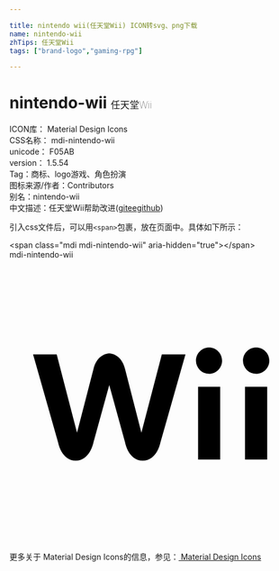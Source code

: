 ```yaml
---

title: nintendo wii(任天堂Wii) ICON转svg、png下载
name: nintendo-wii
zhTips: 任天堂Wii
tags: ["brand-logo","gaming-rpg"]

---
```


# nintendo-wii  <small style="font-size: 60%;font-weight: 100">任天堂Wii</small>


<div class="detail-page">
<p>
<span>
ICON库：
<span class="badge-secondary badge">Material Design Icons</span> 
</span>
<br/>
<span>
CSS名称：
<span class="badge-secondary badge">mdi-nintendo-wii</span> 
</span>
<br/>
<span>
unicode：
<span class="badge-secondary badge">F05AB</span> 
<copy-btn content='F05AB' btn-title=""></copy-btn>
<copy-btn :content='String.fromCodePoint(parseInt("F05AB", 16))' btn-title="复制U"></copy-btn>
</span>
<br/>
<span>
version：
<span class="badge-secondary badge">1.5.54</span> 
</span><br/><span>Tag：<span class="badge-light badge"><router-link to="/tags/brand-logo.html">商标、logo</router-link></span><span class="badge-light badge"><router-link to="/tags/gaming-rpg.html">游戏、角色扮演</router-link></span></span>
<br/>
<span>图标来源/作者：<span class="badge-light badge">Contributors</span></span> 
<br/>
<span>别名：<span class="badge-light badge">nintendo-wii</span></span><br/><span class="zh-detail">中文描述：<span class="badge-primary badge">任天堂Wii</span><span class="help-link"><span>帮助改进</span>(<a href="https://gitee.com/liuwave/icon-helper/edit/master/json/material/nintendo-wii.json" target="_blank" rel="noopener noreferrer">gitee</a><a href="https://github.com/liuwave/icon-helper/edit/master/json/material/nintendo-wii.json" target="_blank" rel="noopener noreferrer">github</a></span>)</span><br/>
</p>
</div>
<div class="alert alert-dark">
  <i class="mdi mdi-nintendo-wii mdi-48px"></i>
  <i class="mdi mdi-nintendo-wii mdi-36px"></i>
  <i class="mdi mdi-nintendo-wii mdi-24px"></i>
  <i class="mdi mdi-nintendo-wii mdi-18px"></i>
</div>
<div>
  <p>引入css文件后，可以用<code>&lt;span&gt;</code>包裹，放在页面中。具体如下所示：    
  </p>
  <div class="alert alert-primary" style="font-size: 14px">
    &lt;span class="mdi mdi-nintendo-wii" aria-hidden="true"&gt;&lt;/span&gt;
    <copy-btn content='<span class="mdi mdi-nintendo-wii" aria-hidden="true"></span>'></copy-btn>
  </div>
  <div class="alert alert-secondary">
    <i class="mdi mdi-nintendo-wii"
    style="font-size: 24px"
    aria-hidden="true"></i> mdi-nintendo-wii
    <copy-btn content="mdi-nintendo-wii" btn-title="复制图标名称"></copy-btn>
  </div>
</div>
<div id="svg" class="svg-wrap">
<svg xmlns="http://www.w3.org/2000/svg" viewBox="0 0 24 24"><path d="M17.84,16.94H15.97V10.79H17.84V16.94M18,8.58C18,9.19 17.5,9.69 16.9,9.69A1.11,1.11 0 0,1 15.79,8.58C15.79,7.96 16.29,7.46 16.9,7.46C17.5,7.46 18,7.96 18,8.58M21.82,16.94H19.94V10.79H21.82V16.94M22,8.58C22,9.19 21.5,9.69 20.88,9.69A1.11,1.11 0 0,1 19.77,8.58C19.77,7.96 20.27,7.46 20.88,7.46C21.5,7.46 22,7.96 22,8.58M12.9,8.05H14.9L12.78,15.5C12.78,15.5 12.5,17.04 11.28,17.04C10.07,17.04 9.79,15.5 9.79,15.5L8.45,10.64L7.11,15.5C7.11,15.5 6.82,17.04 5.61,17.04C4.4,17.04 4.12,15.5 4.12,15.5L2,8.05H4L5.72,14.67L7.11,9.3C7.43,7.95 8.45,7.97 8.45,7.97C8.45,7.97 9.47,7.95 9.79,9.3L11.17,14.67L12.9,8.05Z" /></svg>
</div>
<detail full-name='mdi-nintendo-wii'></detail>
    
<div><p>更多关于 Material Design Icons的信息，参见：<a target="_blank" href="https://iconhelper.cn/material.html"> Material Design Icons</a>
</p></div>
